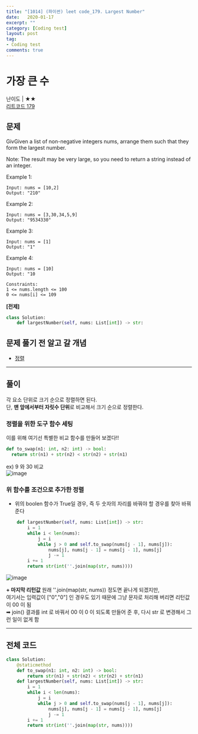 ```yaml
---
title: "[1014] (파이썬) leet code_179. Largest Number"
date:   2020-01-17
excerpt: ""
category: [Coding test]
layout: post
tag:
- Coding test
comments: true
---
```


#  가장 큰 수
난이도 | ★★    
[리트코드 179]( https://leetcode.com/problems/largest-number/)



## 문제


GivGiven a list of non-negative integers nums, arrange them such that they form the largest number.

Note: The result may be very large, so you need to return a string instead of an integer.

 
Example 1:
```
Input: nums = [10,2]
Output: "210"
```

Example 2:
```
Input: nums = [3,30,34,5,9]
Output: "9534330"
```


Example 3:
```
Input: nums = [1]
Output: "1"
```


Example 4:
```
Input: nums = [10]
Output: "10
```

```
Constraints:
1 <= nums.length <= 100
0 <= nums[i] <= 109
```


**[전제]**   
```python
class Solution:
    def largestNumber(self, nums: List[int]) -> str:
```        


## 문제 풀기 전 알고 갈 개념
* [정렬]()

---

## 풀이
각 요소 단위로 크기 순으로 정렬하면 된다.   
단, **맨 앞에서부터 자릿수 단위**로 비교해서 크기 순으로 정렬한다.    


### 정렬을 위한 도구 함수 세팅
이를 위해 여기선 특별한 비교 함수를 만들어 보겠다!!     
```python
def to_swap(n1: int, n2: int) -> bool:
  return str(n1) + str(n2) < str(n2) + str(n1)
```
ex) 9 와 30 비교   
![image](https://user-images.githubusercontent.com/76824611/128289821-ed98d030-d0bc-4624-b430-181e72bc1e5e.png)

### 위 함수를 조건으로 추가한 정렬 
* 위의 boolen 함수가 True일 경우, 즉 두 숫자의 자리를 바꿔야 할 경우를 찾아 바꿔준다

```python
    def largestNumber(self, nums: List[int]) -> str: 
        i = 1 
        while i < len(nums):
            j = i 
            while j > 0 and self.to_swap(nums[j - 1], nums[j]):
                nums[j], nums[j - 1] = nums[j - 1], nums[j] 
                j -= 1
        i += 1
        return str(int(''.join(map(str, nums))))    
```

![image](https://user-images.githubusercontent.com/76824611/128292247-8deeab63-7676-4fec-8421-b6e908355130.png)

**+ 마지막 리턴값**
원래 ''.join(map(str, nums)) 정도면 끝나게 되겠지만,     
여기서는 입력값이 ["0","0"] 인 경우도 있기 때문에 그냥 문자로 처리해 버리면 리턴값이 00 이 됨     
➡ join() 결과를 int 로 바꿔서 00 이 0 이 되도록 만들어 준 후, 다시 str 로 변경해서 그런 일이 없게 함


----


## 전체 코드
```python
class Solution:
    @staticmethod 
    def to_swap(n1: int, n2: int) -> bool:
        return str(n1) + str(n2) < str(n2) + str(n1)
    def largestNumber(self, nums: List[int]) -> str: 
        i = 1 
        while i < len(nums):
            j = i 
            while j > 0 and self.to_swap(nums[j - 1], nums[j]):
                nums[j], nums[j - 1] = nums[j - 1], nums[j] 
                j -= 1
        i += 1
        return str(int(''.join(map(str, nums))))    
```



